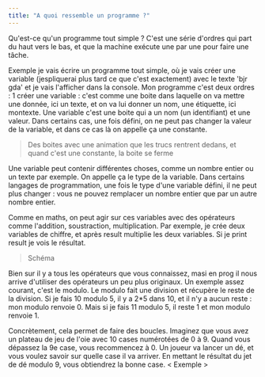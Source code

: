 ```yaml
---
title: "A quoi ressemble un programme ?"
---
```


Qu'est-ce qu'un programme tout simple ? C'est une série d'ordres qui part du haut vers le bas, et que la machine exécute une par une pour faire une tâche.

Exemple je vais écrire un programme tout simple, où je vais créer une variable (jespliquerai plus tard ce que c'est exactement) avec le texte 'bjr gda' et je vais l'afficher dans la console. Mon programme c'est deux ordres : 1 créer une variable : c'est comme une boite dans laquelle on va mettre une donnée, ici un texte, et on va lui donner un nom, une étiquette, ici montexte. Une variable c'est une boite qui a un nom (un identifiant) et une valeur. Dans certains cas, une fois défini, on ne peut pas changer la valeur de la variable, et dans ce cas là on appelle ça une constante.

> Des boites avec une animation que les trucs rentrent dedans, et quand c'est une constante, la boite se ferme

Une variable peut contenir différentes choses, comme un nombre entier ou un texte par exemple. On appelle ça le type de la variable. Dans certains langages de programmation, une fois le type d'une variable défini, il ne peut plus changer : vous ne pouvez remplacer un nombre entier que par un autre nombre entier.

Comme en maths, on peut agir sur ces variables avec des opérateurs comme l'addition, soustraction, multiplication. Par exemple, je crée deux variables de chiffre, et après result multiplie les deux variables. Si je print result je vois le résultat.

> Schéma

Bien sur il y a tous les opérateurs que vous connaissez, masi en prog il nous arrive d'utiliser des opérateurs un peu plus originaux. Un exemple assez courant, c'est le modulo. Le modulo fait une division et récupère le reste de la division. Si je fais 10 modulo 5, il y a 2*5 dans 10, et il n'y a aucun reste : mon modulo renvoie 0. Mais si je fais 11 modulo 5, il reste 1 et mon modulo renvoie 1.

Concrètement, cela permet de faire des boucles. Imaginez que vous avez un plateau de jeu de l'oie avec 10 cases numérotées de 0 à 9. Quand vous dépassez la 9e case, vous recommencez à 0. Un joueur va lancer un dé, et vous voulez savoir sur quelle case il va arriver. En mettant le résultat du jet de dé modulo 9, vous obtiendrez la bonne case. < Exemple >
